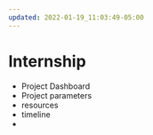 ```yaml
---
updated: 2022-01-19_11:03:49-05:00
---
```

# Internship
*  Project Dashboard
* Project parameters
* resources
* timeline
* 
